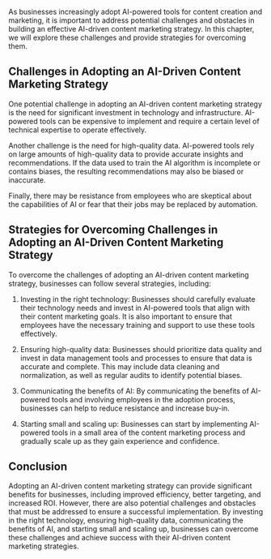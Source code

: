 

As businesses increasingly adopt AI-powered tools for content creation and marketing, it is important to address potential challenges and obstacles in building an effective AI-driven content marketing strategy. In this chapter, we will explore these challenges and provide strategies for overcoming them.

Challenges in Adopting an AI-Driven Content Marketing Strategy
--------------------------------------------------------------

One potential challenge in adopting an AI-driven content marketing strategy is the need for significant investment in technology and infrastructure. AI-powered tools can be expensive to implement and require a certain level of technical expertise to operate effectively.

Another challenge is the need for high-quality data. AI-powered tools rely on large amounts of high-quality data to provide accurate insights and recommendations. If the data used to train the AI algorithm is incomplete or contains biases, the resulting recommendations may also be biased or inaccurate.

Finally, there may be resistance from employees who are skeptical about the capabilities of AI or fear that their jobs may be replaced by automation.

Strategies for Overcoming Challenges in Adopting an AI-Driven Content Marketing Strategy
----------------------------------------------------------------------------------------

To overcome the challenges of adopting an AI-driven content marketing strategy, businesses can follow several strategies, including:

1. Investing in the right technology: Businesses should carefully evaluate their technology needs and invest in AI-powered tools that align with their content marketing goals. It is also important to ensure that employees have the necessary training and support to use these tools effectively.

2. Ensuring high-quality data: Businesses should prioritize data quality and invest in data management tools and processes to ensure that data is accurate and complete. This may include data cleaning and normalization, as well as regular audits to identify potential biases.

3. Communicating the benefits of AI: By communicating the benefits of AI-powered tools and involving employees in the adoption process, businesses can help to reduce resistance and increase buy-in.

4. Starting small and scaling up: Businesses can start by implementing AI-powered tools in a small area of the content marketing process and gradually scale up as they gain experience and confidence.

Conclusion
----------

Adopting an AI-driven content marketing strategy can provide significant benefits for businesses, including improved efficiency, better targeting, and increased ROI. However, there are also potential challenges and obstacles that must be addressed to ensure a successful implementation. By investing in the right technology, ensuring high-quality data, communicating the benefits of AI, and starting small and scaling up, businesses can overcome these challenges and achieve success with their AI-driven content marketing strategies.


